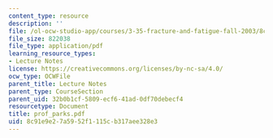 ```yaml
---
content_type: resource
description: ''
file: /ol-ocw-studio-app/courses/3-35-fracture-and-fatigue-fall-2003/8c91e9e27a5952f1115cb317aee328e3_prof_parks.pdf
file_size: 822038
file_type: application/pdf
learning_resource_types:
- Lecture Notes
license: https://creativecommons.org/licenses/by-nc-sa/4.0/
ocw_type: OCWFile
parent_title: Lecture Notes
parent_type: CourseSection
parent_uid: 32b0b1cf-5809-ecf6-41ad-0df70debecf4
resourcetype: Document
title: prof_parks.pdf
uid: 8c91e9e2-7a59-52f1-115c-b317aee328e3
---
```

